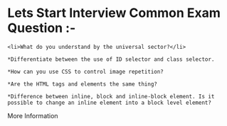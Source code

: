 # Lets Start Interview Common Exam Question :-


    <li>What do you understand by the universal sector?</li>

    *Differentiate between the use of ID selector and class selector.

    *How can you use CSS to control image repetition?

    *Are the HTML tags and elements the same thing?

    *Difference between inline, block and inline-block element. Is it possible to change an inline element into a block level element?
 More Information 